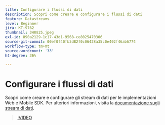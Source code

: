 ```yaml
---
title: Configurare i flussi di dati
description: Scopri come creare e configurare i flussi di dati
feature: Datastreams
level: Beginner
jira: KT-9762
thumbnail: 340825.jpeg
exl-id: 890a2129-1c17-43d1-9568-ce8025470306
source-git-commit: 00ef0f40fb3d82f0c06428a35c0e402f46ab6774
workflow-type: tm+mt
source-wordcount: '33'
ht-degree: 36%

---
```


# Configurare i flussi di dati

Scopri come creare e configurare gli stream di dati per le implementazioni Web e Mobile SDK. Per ulteriori informazioni, visita la [documentazione sugli stream di dati](https://experienceleague.adobe.com/docs/experience-platform/edge/fundamentals/datastreams.html?lang=it).

>[!VIDEO](https://video.tv.adobe.com/v/340825?learn=on)
